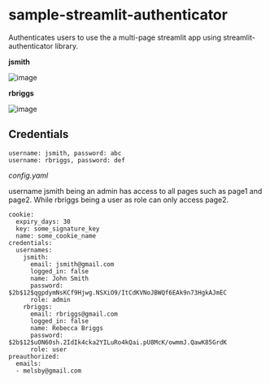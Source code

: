 # sample-streamlit-authenticator

Authenticates users to use the a multi-page streamlit app using streamlit-authenticator library.

**jsmith**

![image](https://github.com/fsmosca/sample-streamlit-authenticator/assets/22366935/e9f646b8-2c02-43ee-9b2a-1255b3b79d6b)

**rbriggs**

![image](https://github.com/fsmosca/sample-streamlit-authenticator/assets/22366935/20c6b0dc-ff04-4ce4-b890-0d93f7619520)

## Credentials

```
username: jsmith, password: abc
username: rbriggs, password: def
```

*config.yaml*

username jsmith being an admin has access to all pages such as page1 and page2. While rbriggs being a user as role can only access page2.

```
cookie:
  expiry_days: 30
  key: some_signature_key
  name: some_cookie_name
credentials:
  usernames:
    jsmith:
      email: jsmith@gmail.com
      logged_in: false
      name: John Smith
      password: $2b$12$qgpdymNsKCf9Hjwg.NSXiO9/ItCdKVNoJBWQf6EAk9n73HgkAJmEC
      role: admin
    rbriggs:
      email: rbriggs@gmail.com
      logged_in: false
      name: Rebecca Briggs
      password: $2b$12$uON60sh.2IdIk4cka2YILuRo4kQai.pU8McK/owmmJ.QawK85GrdK
      role: user
preauthorized:
  emails:
  - melsby@gmail.com
```
